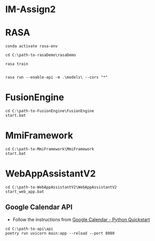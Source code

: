 # IM-Assign2

# RASA 


```
conda activate rasa-env

cd C:\path-to-rasaDemo\rasaDemo

rasa train


rasa run --enable-api -m .\models\ --cors "*" 
```

# FusionEngine

```
cd C:\path-to-FusionEngine\FusionEngine
start.bat
```

# MmiFramework

```
cd C:\path-to-MmiFramework\MmiFramework
start.bat
```

# WebAppAssistantV2

```
cd C:\path-to-WebAppAssistantV2\WebAppAssistantV2
start_web_app.bat
```

## Google Calendar API

- Follow the instructions from [Google Calendar - Python Quickstart](https://developers.google.com/calendar/api/quickstart/python)

```
cd C:\path-to-api\api
poetry run uvicorn main:app --reload --port 8080
```
